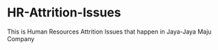 # HR-Attrition-Issues
This is Human Resources Attrition Issues that happen in Jaya-Jaya Maju Company
